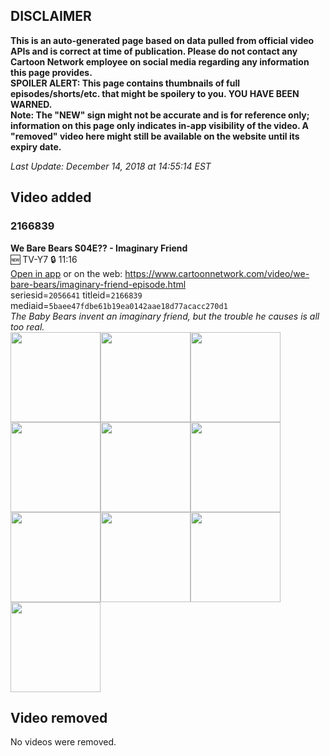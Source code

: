 ## DISCLAIMER
**This is an auto-generated page based on data pulled from official video APIs and is correct at time of publication. Please do not contact any Cartoon Network employee on social media regarding any information this page provides.**  
**SPOILER ALERT: This page contains thumbnails of full episodes/shorts/etc. that might be spoilery to you. YOU HAVE BEEN WARNED.**  
**Note: The "NEW" sign might not be accurate and is for reference only; information on this page only indicates in-app visibility of the video. A "removed" video here might still be available on the website until its expiry date.**  

_Last Update: December 14, 2018 at 14:55:14 EST_
## Video added
### 2166839
**We Bare Bears S04E?? - Imaginary Friend**  
🆕 TV-Y7 🔒 11:16  
[Open in app](https://tinyurl.com/yc9fcv39) or on the web: https://www.cartoonnetwork.com/video/we-bare-bears/imaginary-friend-episode.html  
seriesid=`2056641` titleid=`2166839` mediaid=`5baee47fdbe61b19ea0142aae18d77acacc270d1`  
_The Baby Bears invent an imaginary friend, but the trouble he causes is all too real._  
<a href="https://i.cartoonnetwork.com/orchestrator/2166839_001_1280x720.jpg"><img src="https://i.cartoonnetwork.com/orchestrator/2166839_001_640x360.jpg" height="144px" /></a><a href="https://i.cartoonnetwork.com/orchestrator/2166839_002_1280x720.jpg"><img src="https://i.cartoonnetwork.com/orchestrator/2166839_002_640x360.jpg" height="144px" /></a><a href="https://i.cartoonnetwork.com/orchestrator/2166839_003_1280x720.jpg"><img src="https://i.cartoonnetwork.com/orchestrator/2166839_003_640x360.jpg" height="144px" /></a><a href="https://i.cartoonnetwork.com/orchestrator/2166839_004_1280x720.jpg"><img src="https://i.cartoonnetwork.com/orchestrator/2166839_004_640x360.jpg" height="144px" /></a><a href="https://i.cartoonnetwork.com/orchestrator/2166839_005_1280x720.jpg"><img src="https://i.cartoonnetwork.com/orchestrator/2166839_005_640x360.jpg" height="144px" /></a><a href="https://i.cartoonnetwork.com/orchestrator/2166839_006_1280x720.jpg"><img src="https://i.cartoonnetwork.com/orchestrator/2166839_006_640x360.jpg" height="144px" /></a><a href="https://i.cartoonnetwork.com/orchestrator/2166839_007_1280x720.jpg"><img src="https://i.cartoonnetwork.com/orchestrator/2166839_007_640x360.jpg" height="144px" /></a><a href="https://i.cartoonnetwork.com/orchestrator/2166839_008_1280x720.jpg"><img src="https://i.cartoonnetwork.com/orchestrator/2166839_008_640x360.jpg" height="144px" /></a><a href="https://i.cartoonnetwork.com/orchestrator/2166839_009_1280x720.jpg"><img src="https://i.cartoonnetwork.com/orchestrator/2166839_009_640x360.jpg" height="144px" /></a><a href="https://i.cartoonnetwork.com/orchestrator/2166839_010_1280x720.jpg"><img src="https://i.cartoonnetwork.com/orchestrator/2166839_010_640x360.jpg" height="144px" /></a>
## Video removed
No videos were removed.
